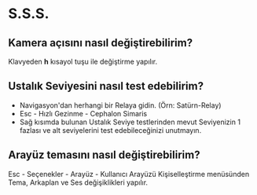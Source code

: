 # S.S.S.

## Kamera açısını nasıl değiştirebilirim?

Klavyeden **h** kısayol tuşu ile değiştirme yapılır.

## Ustalık Seviyesini nasıl test edebilirim?

* Navigasyon'dan herhangi bir Relaya gidin. \(Örn: Satürn-Relay\)
* Esc - Hızlı Gezinme - Cephalon Simaris
* Sağ kısımda bulunan Ustalık Seviye testlerinden mevut Seviyenizin 1 fazlası ve alt seviyelerini test edebileceğinizi unutmayın.

## Arayüz temasını nasıl değiştirebilirim?

Esc - Seçenekler - Arayüz - Kullanıcı Arayüzü Kişiselleştirme menüsünden Tema, Arkaplan ve Ses değişiklikleri yapılır.

